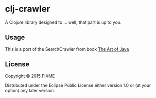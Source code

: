 # clj-crawler

A Clojure library designed to ... well, that part is up to you.

## Usage

This is a port of the SearchCrawler from book [The Art of Java](http://www.amazon.com/The-Art-Java-Herbert-Schildt/dp/0072229713)

## License

Copyright © 2015 FIXME

Distributed under the Eclipse Public License either version 1.0 or (at
your option) any later version.
